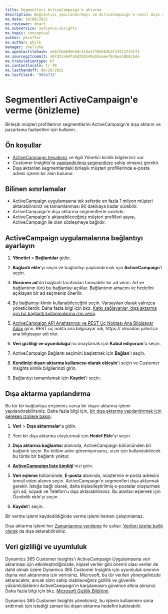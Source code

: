 ```yaml
---
title: Segmentleri ActiveCampaign'e aktarma
description: Bağlantıyı yapılandırmayı ve ActiveCampaign'e nasıl dışa aktarılacağını öğrenin.
ms.date: 10/08/2021
ms.reviewer: mhart
ms.subservice: audience-insights
ms.topic: conceptual
author: pkieffer
ms.author: philk
manager: shellyha
ms.openlocfilehash: eb6f2bb69bb30c319e17390562b3f33512f33ff1
ms.sourcegitcommit: a97d31a647a5d259140a1baaeef8c6ea10b8cbde
ms.translationtype: HT
ms.contentlocale: tr-TR
ms.lasthandoff: 06/29/2022
ms.locfileid: "9054732"
---
```

# <a name="export-segments-to-activecampaign-preview"></a>Segmentleri ActiveCampaign'e verme (önizleme)

Birleşik müşteri profillerinin segmentlerini ActiveCampaign'e dışa aktarın ve pazarlama faaliyetleri için kullanın.

## <a name="prerequisites"></a>Ön koşullar

- [ActiveCampaign hesabınız](https://www.activecampaign.com/) ve ilgili Yönetici kimlik bilgileriniz var.
- Customer Insights'ta [yapılandırılmış segmentlere](segments.md) sahip olmanız gerekir.
- Dışa aktarılan segmentlerdeki birleşik müşteri profillerinde e-posta adresi içeren bir alan bulunur.

## <a name="known-limitations"></a>Bilinen sınırlamalar

- ActiveCampaign uygulamasına tek seferde en fazla 1 milyon müşteri aktarabilirsiniz ve tamamlanması 90 dakikaya kadar sürebilir.
- ActiveCampaign'e dışa aktarma segmentlerle sınırlıdır.
- ActiveCampaign'e aktarabileceğiniz müşteri profilleri sayısı, ActiveCampaign ile olan sözleşmeye bağlıdır.

## <a name="set-up-connection-to-activecampaign"></a>ActiveCampaign uygulamalarına bağlantıyı ayarlayın

1. **Yönetici** > **Bağlantılar** gidin.

1. **Bağlantı ekle**'yi seçin ve bağlantıyı yapılandırmak için **ActiveCampaign**'i seçin.

1. **Görünen ad**'da bağlantı tarafından tanınabilir bir ad verin. Ad ve bağlantının türü bu bağlantıyı açıklar. Bağlantının amacını ve hedefini açıklayan bir ad seçmeniz önerilir.

1. Bu bağlantıyı kimin kullanabileceğini seçin. Varsayılan olarak yalnızca yöneticilerdir. Daha fazla bilgi için bkz. [Katkı sağlayanlar, dışa aktarma için bir bağlantı kullanmalarına izin verin](connections.md#allow-contributors-to-use-a-connection-for-exports).

1. [ActiveCampaign API Anahtarınızı ve REST Uç Noktası Ana Bilgisayar Adını](https://help.activecampaign.com/hc/articles/207317590-Getting-started-with-the-API#how-to-obtain-your-activecampaign-api-url-and-key) girin. REST uç nokta ana bilgisayar adı, https:// olmadan yalnızca ana bilgisayar adı olur. 

1. **Veri gizliliği ve uyumluluğu**'nu onaylamak için **Kabul ediyorum**'u seçin.

1. ActiveCampaign Bağlantı seçimini başlatmak için **Bağlan**'ı seçin.

1. **Kendinizi dışarı aktarma kullanıcısı olarak ekleyin**'i seçin ve Customer Insights kimlik bilgilerinizi girin.

1. Bağlantıyı tamamlamak için **Kaydet**'i seçin.

## <a name="configure-an-export"></a>Dışa aktarma yapılandırma

Bu tür bir bağlantıya erişiminiz varsa bir dışarı aktarma işlemi yapılandırabilirsiniz. Daha fazla bilgi için, [bir dışa aktarma yapılandırmak için gereken izinlere bakın](export-destinations.md#set-up-a-new-export).

1. **Veri** > **Dışa aktarmalar**'a gidin.

1. Yeni bir dışa aktarma oluşturmak için **Hedef Ekle**'yi seçin.

1. **Dışa aktarma bağlantısı** alanında, ActiveCampaign bölümünden bir bağlantı seçin. Bu bölüm adını göremiyorsanız, sizin için kullanılabilecek bu türde bir bağlantı yoktur.

1. [**ActiveCampaign liste kimliği**](https://help.activecampaign.com/hc/articles/360000030559-How-to-create-a-list-in-ActiveCampaign)'nizi girin.    

1. **Veri eşleme** bölümünde, **E-posta** alanında, müşterinin e-posta adresini temsil eden alanını seçin. ActiveCampaign'e segmentleri dışa aktarmak gerekir. İsteğe bağlı olarak, daha kişiselleştirilmiş e-postalar oluşturmak için ad, soyadı ve Telefon'u dışa aktarabilirsiniz. Bu alanları eşlemek için Öznitelik ekle'yi seçin.

1. **Kaydet**'i seçin.

Bir verme işlemi kaydedildiğinde verme işlemi hemen çalıştırılamaz.

Dışa aktarma işlemi her [Zamanlanmış yenileme](system.md#schedule-tab) ile çalışır. [Verileri isteğe bağlı olarak](export-destinations.md#run-exports-on-demand) da dışa aktarabilirsiniz. 


## <a name="data-privacy-and-compliance"></a>Veri gizliliği ve uyumluluk

Dynamics 365 Customer Insights'ı ActiveCampaign Uygulamasına veri aktarması için etkinleştirdiğinizde, kişisel veriler gibi önemli olası veriler de dahil olmak üzere Dynamics 365 Customer Insights için uyumluluk sınırının dışına veri aktarımına izin verirsiniz. Microsoft, bu tür verileri yönergelinizde aktaracaktır, ancak sizin sahip olabileceğiniz gizlilik ve güvenlik yükümlülüklerini ActiveCampaign'ın karşılamasını güvence altına alırsınız. Daha fazla bilgi için bkz. [Microsoft Gizlilik Bildirimi](https://go.microsoft.com/fwlink/?linkid=396732).

Dynamics 365 Customer Insights yöneticiniz, bu işlevin kullanımını sona erdirmek için istediği zaman bu dışarı aktarma hedefini kaldırabilir.
